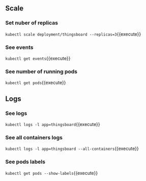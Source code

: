 ## Scale

### Set nuber of replicas

`kubectl scale deployment/thingsboard --replicas=3`{{execute}}

### See events

`kubectl get events`{{execute}}

### See number of running pods

`kubectl get pods`{{execute}}

## Logs

### See logs

`kubectl logs -l app=thingsboard`{{execute}}

### See all containers logs

`kubectl logs -l app=thingsboard --all-containers`{{execute}}

### See pods labels

`kubectl get pods --show-labels`{{execute}}

